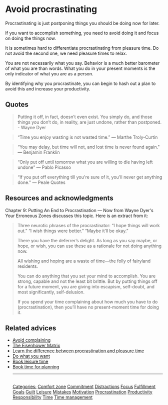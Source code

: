 # Avoid procrastinating

Procrastinating is just postponing things you should be doing now for later.

If you want to accomplish something, you need to avoid doing it and focus on doing the things now.

It is sometimes hard to differentiate procrastinating from pleasure time. Do not avoid the second one, we need pleasure times to relax.

You are not necessarily what you say. Behavior is a much better barometer of what you are than words. What you do in your present moments is the only indicator of what you are as a person.

By identifying why you procrastinate, you can begin to hash out a plan to avoid this and increase your productivity.

## Quotes

> Putting it off, in fact, doesn’t even exist. You simply do, and those things you don’t do, in reality, are just undone, rather than postponed. - Wayne Dyer

> “Time you enjoy wasting is not wasted time.” ― Marthe Troly-Curtin

> “You may delay, but time will not, and lost time is never found again." ― Benjamin Franklin

> “Only put off until tomorrow what you are willing to die having left undone” ― Pablo Picasso

> “If you put off everything till you're sure of it, you'll never get anything done." ― Peale Quotes

## Resources and acknowledgments

Chapter 9: Putting An End to Procrastination — Now from Wayne Dyer's Your Erroneous Zones discusses this topic. Here is an extract from it:

> Three neurotic phrases of the procrastinator: “I hope things will work out.” “I wish things were better.” “Maybe it’ll be okay.”
> 
> There you have the deferrer’s delight. As long as you say maybe, or hope, or wish, you can use these as a rationale for not doing anything now.
> 
> All wishing and hoping are a waste of time—the folly of fairyland residents.
> 
> You can do anything that you set your mind to accomplish. You are strong, capable and not the least bit brittle. But by putting things off for a future moment, you are giving into escapism, self-doubt, and most significantly, self-delusion.
> 
> If you spend your time complaining about how much you have to do (procrastination), then you’ll have no present-moment time for doing it.

## Related advices

- [Avoid complaining](../Avoid%20complaining/index.md)
- [The Eisenhower Matrix](../The%20Eisenhower%20Matrix/index.md)
- [Learn the difference between procrastination and pleasure time](../Learn%20the%20difference%20between%20procrastination%20and%20leisure%20time/index.md)
- [Do what you want](../Do%20what%20you%20want/index.md)
- [Book leisure time](../Book%20leisure%20time/index.md)
- [Book time for planning](../Book%20time%20for%20planning/index.md)<hr/><br/>[Categories:](../Categories/index.md) [Comfort zone](../Categories/Comfort%20zone.md) [Commitment](../Categories/Commitment.md) [Distractions](../Categories/Distractions.md) [Focus](../Categories/Focus.md) [Fulfillment](../Categories/Fulfillment.md) [Goals](../Categories/Goals.md) [Guilt](../Categories/Guilt.md) [Leisure](../Categories/Leisure.md) [Mistakes](../Categories/Mistakes.md) [Motivation](../Categories/Motivation.md) [Procrastination](../Categories/Procrastination.md) [Productivity](../Categories/Productivity.md) [Responsibility](../Categories/Responsibility.md) [Time](../Categories/Time.md) [Time management](../Categories/Time%20management.md)